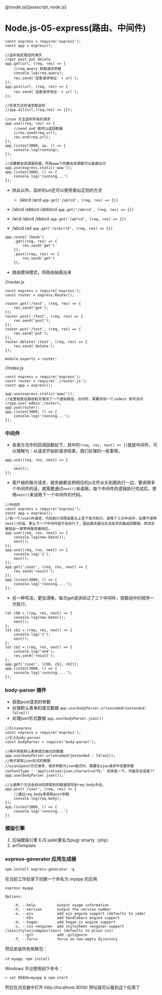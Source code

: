 @(node.js)[javascript, node.js]

# Node.js-05-express(路由、中间件)

```
const express = require('express');
const app = express();

//监听指定路径的请求
//get post put delete 
app.get(url, (req, res) => {
	//req.query 获取请求参数
	console.log(req.query);
	res.send('这是请求地址' + url );
});
app.post(url, (req, res) => {
	res.send('这是请求地址' + url );
});

//任意方式的请求都监听
//app.all(url,(req,res) => {});
```

```
//use 方法监听所有的请求
app.use((req, res) => {
	//send end 都可以返回数据
	//res.send(req.url);
	res.end(req.url);
});
app.listen(3000, ip, () => {
	console.log(running);	
});
```

```
//设置静态资源服务器，所有www下的静态资源都可以直接访问
app.use(express.static('www'));
app.listen(3000, () => {
	console.log('running...')
});
```

- 除此以外，监听的url还可以使用类似正则的方式

	- /abcd   /acd `app.get('/ab?cd', (req, res) => {})`

- /abcd   /abbcd /abbbcd `app.get('/ab+cd', (req, res) => {})`

- /acd   /abcd /abbcd `app.get('/ab*cd', (req, res) => {})`

- /abcd   /ad `app.get('/a(bc)?d', (req, res) => {})`


```
app.route('/book')
	.get((req, res) => {
		res.send('get')
	});
	.post((req, res) => {
		res.send('get')
	});
```






- 路由模块模式，将路由抽离出来

//router.js

```
const express = require('express');
const router = express.Router();

router.get('/test', (req, res) => {
	res.send('get');
});
router.post('/test', (req, res) => {
	res.send('post');
});
router.put('/test', (req, res) => {
	res.send('put');
});
router.delete('/test', (req, res) => {
	res.send('delete');
});

module.exports = router;	
```

//index.js

```
const express = require('express');
const router = require('./router.js');
const app = express();

app.use(express.static('www/'));
//这里就是在路径前又增加了一个虚拟路径，访问时，需要添加一个/admin 即可访问
//app.use('admin',router);
app.use(router);
app.listen(3000, () => {
	console.log('running...');
});
```


### 中间件

- 各类方法中的回调函数如下，其中的`(req, res, next) => {}`就是中间件，可以理解为：从请求开始到请求结束，我们处理的一些事情。

```
app.use((req, res, next) => {
	...
	next();
});
```
- 客户端的每次请求，服务器都会把相应的js文件从头到尾执行一边，要调用多个中间件的话，就需要通过`next()`来调用，每个中间件的逻辑执行完成后，使用`next()`来调用下一个中间件的代码。


```
//中间件
const express = require('express');
const app = express();
//有一个/user的请求，代码执行流程就是从上至下依次执行，调用了三次中间件，如果不使用next()的话，那么下一个中间件就不会执行了，因此服务器也无法给浏览器返回数据。而浏览器就会一直等待服务器响应。
app.use((req, res, next) => {
	console.log(new Data());
	next();
});
app.use((req, res, next) => {
	console.log('1');
	next();
});
app.get('/user', (req, res, next) => {
	res.send('result');
});
app.listen(3000, () => {
    console.log('running....');
});
```

- 另一种写法，更加清晰，每次get请求经过了三个中间件，按数组中的顺序一次执行。
```
let cb0 = (req, res, next) => {
	console.log(new Date());
	next();
};
let cb1 = (req, res, next) => {
	console.log('1');
	next();
};
let cb2 = (req, res, next) => {
	console.log('end');
	res.send('result');
};
app.get('/user', [cb0, cb1, cb2]);
app.listen(3000, () => {
    console.log('running....');
});
```

### body-parser 插件
- 获取post请求的参数
- 处理默认表单的提交数据 `app.use(bodyParser.urlencoded({extended: false}))`
- 处理json形式数据 `app.use(bodyParser.json())`

```
//引入express
const express = require('express');
//引入body-parser
const bodyParser = require('body-parser');

//用于获取默认表单提交格式的数据
app.use(bodyParser.urlencoded({extended : false}));
//用于获取json形式的数据
//ajax以post方式请求，请求参数为json格式时，需要在ajax请求中设置参数 contentType : 'application/json;charset=utf8;' 具体查一下，可能存在误差??
app.use(bodyParser.json());

//上面两个方法会自动将获取到的数据保存到req.body中去。
app.post('/user', (req, res) => {
	//通过req.body来获取post参数
	console.log(req.body);
});
app.listen(3000, () => {
	console.log('running...')
})
```


### 模版引擎

1. 后端模版引擎 EJS  jade(更名为pug)  smarty（php）
2. artTemplate






### express-generator 应用生成器


`npm install express-generator -g`

在当前工作目录下创建一个命名为 myapp 的应用

`express myapp`

	Options:
	
	    -h, --help          output usage information
	    -V, --version       output the version number
	    -e, --ejs           add ejs engine support (defaults to jade)
	        --hbs           add handlebars engine support
	    -H, --hogan         add hogan.js engine support
	    -c, --css <engine>  add stylesheet <engine> support (less|stylus|compass|sass) (defaults to plain css)
	        --git           add .gitignore
	    -f, --force         force on non-empty directory



然后安装所有依赖包：

 `cd myapp `
 `npm install`

Windows 平台使用如下命令：

`> set DEBUG=myapp & npm start`

然后在浏览器中打开 http://localhost:3000/ 网址就可以看到这个应用了